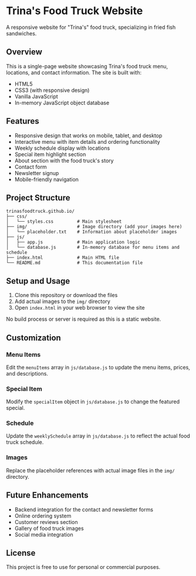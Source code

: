 # Trina's Food Truck Website

A responsive website for "Trina's" food truck, specializing in fried fish sandwiches.

## Overview

This is a single-page website showcasing Trina's food truck menu, locations, and contact information. The site is built with:

- HTML5
- CSS3 (with responsive design)
- Vanilla JavaScript
- In-memory JavaScript object database

## Features

- Responsive design that works on mobile, tablet, and desktop
- Interactive menu with item details and ordering functionality
- Weekly schedule display with locations
- Special item highlight section
- About section with the food truck's story
- Contact form
- Newsletter signup
- Mobile-friendly navigation

## Project Structure

```
trinasfoodtruck.github.io/
├── css/
│   └── styles.css         # Main stylesheet
├── img/                   # Image directory (add your images here)
│   └── placeholder.txt    # Information about placeholder images
├── js/
│   ├── app.js             # Main application logic
│   └── database.js        # In-memory database for menu items and schedule
├── index.html             # Main HTML file
└── README.md              # This documentation file
```

## Setup and Usage

1. Clone this repository or download the files
2. Add actual images to the `img/` directory
3. Open `index.html` in your web browser to view the site

No build process or server is required as this is a static website.

## Customization

### Menu Items

Edit the `menuItems` array in `js/database.js` to update the menu items, prices, and descriptions.

### Special Item

Modify the `specialItem` object in `js/database.js` to change the featured special.

### Schedule

Update the `weeklySchedule` array in `js/database.js` to reflect the actual food truck schedule.

### Images

Replace the placeholder references with actual image files in the `img/` directory.

## Future Enhancements

- Backend integration for the contact and newsletter forms
- Online ordering system
- Customer reviews section
- Gallery of food truck images
- Social media integration

## License

This project is free to use for personal or commercial purposes.